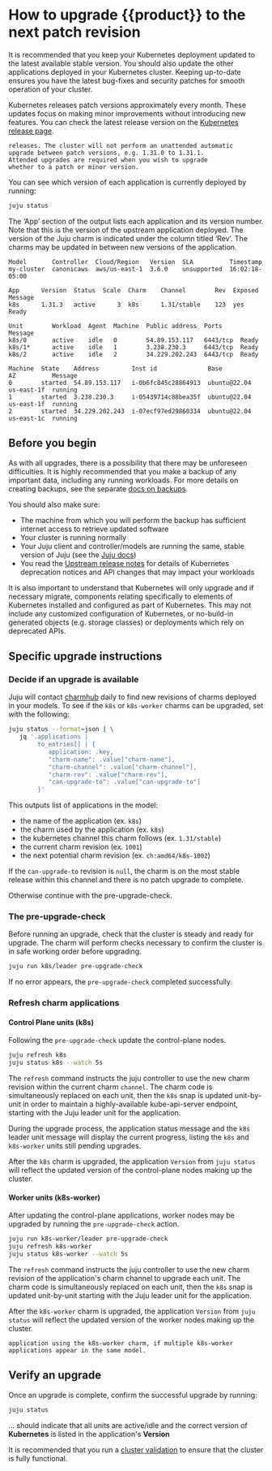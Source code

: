 # How to upgrade {{product}} to the next patch revision

It is recommended that you keep your Kubernetes deployment
updated to the latest available stable version. You should
also update the other applications deployed in your Kubernetes
cluster. Keeping up-to-date ensures you have the latest bug-fixes
and security patches for smooth operation of your cluster.

Kubernetes releases patch versions approximately every month. These updates
focus on making minor improvements without introducing new features. You
can check the latest release version on the [Kubernetes release page].

```{note} Kubernetes will not automatically handle patch
releases. The cluster will not perform an unattended automatic
upgrade between patch versions, e.g. 1.31.0 to 1.31.1.
Attended upgrades are required when you wish to upgrade
whether to a patch or minor version.
```

You can see which version of each application is currently deployed by running:

<!-- markdownlint-disable -->
```sh
juju status
```
<!-- markdownlint-restore -->

The ‘App’ section of the output lists each application and its
version number. Note that this is the version of the upstream
application deployed. The version of the Juju charm is indicated
under the column titled ‘Rev’. The charms may be updated in
between new versions of the application.

<!-- markdownlint-disable -->
```
Model       Controller  Cloud/Region   Version  SLA          Timestamp
my-cluster  canonicaws  aws/us-east-1  3.6.0    unsupported  16:02:18-05:00

App      Version  Status  Scale  Charm    Channel        Rev  Exposed  Message
k8s      1.31.3   active      3  k8s      1.31/stable    123  yes      Ready

Unit        Workload  Agent  Machine  Public address  Ports     Message
k8s/0       active    idle   0        54.89.153.117   6443/tcp  Ready
k8s/1*      active    idle   1        3.238.230.3     6443/tcp  Ready
k8s/2       active    idle   2        34.229.202.243  6443/tcp  Ready

Machine  State    Address         Inst id              Base          AZ          Message
0        started  54.89.153.117   i-0b6fc845c28864913  ubuntu@22.04  us-east-1f  running
1        started  3.238.230.3     i-05439714c88bea35f  ubuntu@22.04  us-east-1f  running
2        started  34.229.202.243  i-07ecf97ed29860334  ubuntu@22.04  us-east-1c  running
```
<!-- markdownlint-restore -->


## Before you begin

As with all upgrades, there is a possibility that there may be
unforeseen difficulties. It is highly recommended that you make
a backup of any important data, including any running workloads.
For more details on creating backups, see the separate
[docs on backups][backup-restore].


You should also make sure:

* The machine from which you will perform the backup has sufficient
  internet access to retrieve updated software
* Your cluster is running normally
* Your Juju client and controller/models are running the same,
  stable version of Juju (see the [Juju docs][juju-docs])
* You read the [Upstream release notes][upstream-notes] for details
  of Kubernetes deprecation notices and API changes that may impact
  your workloads


It is also important to understand that Kubernetes will only
upgrade and if necessary migrate, components relating specifically
to elements of Kubernetes installed and configured as part of Kubernetes.
This may not include any customized configuration of Kubernetes,
or no-build-in generated objects (e.g. storage classes) or deployments which
rely on deprecated APIs.

## Specific upgrade instructions

### Decide if an upgrade is available

Juju will contact [charmhub] daily to find new revisions of charms
deployed in your models. To see if the `k8s` or `k8s-worker` charms
can be upgraded, set with the following:

```sh
juju status --format=json | \
   jq '.applications |
        to_entries[] | {
           application: .key,
           "charm-name": .value["charm-name"],
           "charm-channel": .value["charm-channel"],
           "charm-rev": .value["charm-rev"],
           "can-upgrade-to": .value["can-upgrade-to"]
        }'
```

This outputs list of applications in the model:

* the name of the application (ex. `k8s`)
* the charm used by the application (ex. `k8s`)
* the kubernetes channel this charm follows (ex. `1.31/stable`)
* the current charm revision  (ex. `1001`)
* the next potential charm revision (ex. `ch:amd64/k8s-1002`)

If the `can-upgrade-to` revision is `null`, the charm is on the most
stable release within this channel and there is no patch upgrade to
complete.

Otherwise continue with the pre-upgrade-check.


### The pre-upgrade-check

Before running an upgrade, check that the cluster is
steady and ready for upgrade. The charm will perform checks
necessary to confirm the cluster is in safe working order before
upgrading.

```sh
juju run k8s/leader pre-upgrade-check
```

If no error appears, the `pre-upgrade-check` completed successfully.


### Refresh charm applications

#### Control Plane units (k8s)

Following the `pre-upgrade-check` update the control-plane nodes.

```sh
juju refresh k8s
juju status k8s --watch 5s
```

The `refresh` command instructs the juju controller to use the new charm
revision within the current charm `channel`. The charm code is simultaneously
replaced on each unit, then the `k8s` snap is updated unit-by-unit in order
to maintain a highly-available kube-api-server endpoint, starting with the
Juju leader unit for the application.

During the upgrade process, the application status message and the
`k8s` leader unit message will display the current progress,
listing the `k8s` and `k8s-worker` units still pending upgrades.

After the `k8s` charm is upgraded, the application `Version` from `juju status`
will reflect the updated version of the control-plane nodes making up the
cluster.

#### Worker units (k8s-worker)

After updating the control-plane applications, worker nodes may be upgraded
by running the `pre-upgrade-check` action.

```sh
juju run k8s-worker/leader pre-upgrade-check
juju refresh k8s-worker
juju status k8s-worker --watch 5s
```

The `refresh` command instructs the juju controller to use the new charm
revision of the application's charm channel to upgrade each unit. The
charm code is simultaneously replaced on each unit, then the `k8s`
snap is updated unit-by-unit starting with the Juju leader unit for the
application.

After the `k8s-worker` charm is upgraded, the application `Version` from
`juju status`
will reflect the updated version of the worker nodes making up the cluster.

```{note} Repeat [this section](#worker-units-k8s-worker) for every
application using the k8s-worker charm, if multiple k8s-worker
applications appear in the same model.
```


## Verify an upgrade

Once an upgrade is complete, confirm the successful upgrade by running:

<!-- markdownlint-disable -->
```sh
juju status
```
<!-- markdownlint-restore -->

... should indicate that all units are active/idle and the correct
version of **Kubernetes** is listed in the application's **Version**

It is recommended that you run a [cluster validation][cluster-validation]
to ensure that the cluster is fully functional.

<!-- LINKS -->
[Kubernetes release page]: https://kubernetes.io/releases/
[backup-restore]:     ../../snap/howto/backup-restore
[charmhub]:            https://charmhub.io/k8s
[cluster-validation]: ./validate
[juju-docs]:          https://documentation.ubuntu.com/juju/3.6/howto/manage-models/
[release-notes]:      ../reference/releases
[upstream-notes]:     https://github.com/kubernetes/kubernetes/blob/master/CHANGELOG
